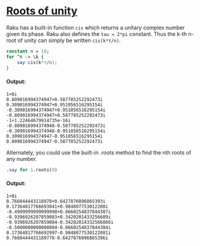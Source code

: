 [1]: https://rosettacode.org/wiki/Roots_of_unity

# [Roots of unity][1]


Raku has a built-in function `cis` which returns a unitary complex number given its phase.  Raku also defines the `tau = 2*pi` constant.  Thus the k-th n-root of unity can simply be written `cis(k*τ/n)`.

```perl
constant n = 10;
for ^n -> \k {
    say cis(k*τ/n);
}
```

#### Output:
```
1+0i
0.809016994374947+0.587785252292473i
0.309016994374947+0.951056516295154i
-0.309016994374947+0.951056516295154i
-0.809016994374947+0.587785252292473i
-1+1.22464679914735e-16i
-0.809016994374948-0.587785252292473i
-0.309016994374948-0.951056516295154i
0.309016994374947-0.951056516295154i
0.809016994374947-0.587785252292473i
```


Alternately, you could use the built-in .roots method to find the nth roots of any number.

```perl
.say for 1.roots(9)
```

#### Output:
```
1+0i
0.766044443118978+0.6427876096865393i
0.17364817766693041+0.984807753012208i
-0.4999999999999998+0.8660254037844387i
-0.9396926207859083+0.3420201433256689i
-0.9396926207859084-0.34202014332566866i
-0.5000000000000004-0.8660254037844384i
0.17364817766692997-0.9848077530122081i
0.7660444431189778-0.6427876096865396i
```
